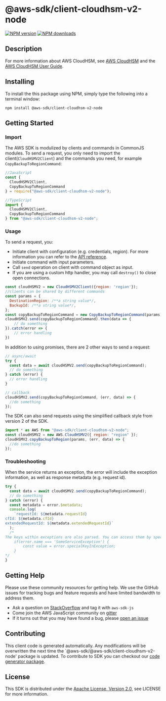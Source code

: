 # @aws-sdk/client-cloudhsm-v2-node

[![NPM version](https://img.shields.io/npm/v/@aws-sdk/client-cloudhsm-v2-node/preview.svg)](https://www.npmjs.com/package/@aws-sdk/client-cloudhsm-v2-node)
[![NPM downloads](https://img.shields.io/npm/dm/@aws-sdk/client-cloudhsm-v2-node.svg)](https://www.npmjs.com/package/@aws-sdk/client-cloudhsm-v2-node)

## Description

<p>For more information about AWS CloudHSM, see <a href="http://aws.amazon.com/cloudhsm/">AWS CloudHSM</a> and the <a href="http://docs.aws.amazon.com/cloudhsm/latest/userguide/">AWS CloudHSM User Guide</a>.</p>

## Installing

To install the this package using NPM, simply type the following into a terminal window:

```
npm install @aws-sdk/client-cloudhsm-v2-node
```

## Getting Started

### Import

The AWS SDK is modulized by clients and commands in CommonJS modules. To send a request, you only need to import the client(`CloudHSMV2Client`) and the commands you need, for example `CopyBackupToRegionCommand`:

```javascript
//JavaScript
const {
  CloudHSMV2Client,
  CopyBackupToRegionCommand
} = require("@aws-sdk/client-cloudhsm-v2-node");
```

```javascript
//TypeScript
import {
  CloudHSMV2Client,
  CopyBackupToRegionCommand
} from "@aws-sdk/client-cloudhsm-v2-node";
```

### Usage

To send a request, you:

- Initiate client with configuration (e.g. credentials, region). For more information you can refer to the [API reference][].
- Initiate command with input parameters.
- Call `send` operation on client with command object as input.
- If you are using a custom http handler, you may call `destroy()` to close open connections.

```javascript
const cloudHSMV2 = new CloudHSMV2Client({region: 'region'});
//clients can be shared by different commands
const params = {
  DestinationRegion: /**a string value*/,
  BackupId: /**a string value*/,
};
const copyBackupToRegionCommand = new CopyBackupToRegionCommand(params);
cloudHSMV2.send(copyBackupToRegionCommand).then(data => {
    // do something
}).catch(error => {
    // error handling
})
```

In addition to using promises, there are 2 other ways to send a request:

```javascript
// async/await
try {
  const data = await cloudHSMV2.send(copyBackupToRegionCommand);
  // do something
} catch (error) {
  // error handling
}
```

```javascript
// callback
cloudHSMV2.send(copyBackupToRegionCommand, (err, data) => {
  //do something
});
```

The SDK can also send requests using the simplified callback style from version 2 of the SDK.

```javascript
import * as AWS from "@aws-sdk/client-cloudhsm-v2-node";
const cloudHSMV2 = new AWS.CloudHSMV2({ region: "region" });
cloudHSMV2.copyBackupToRegion(params, (err, data) => {
  //do something
});
```

### Troubleshooting

When the service returns an exception, the error will include the exception information, as well as response metadata (e.g. request id).

```javascript
try {
  const data = await cloudHSMV2.send(copyBackupToRegionCommand);
  // do something
} catch (error) {
  const metadata = error.$metadata;
  console.log(
    `requestId: ${metadata.requestId}
cfId: ${metadata.cfId}
extendedRequestId: ${metadata.extendedRequestId}`
  );
  /*
The keys within exceptions are also parsed. You can access them by specifying exception names:
    if(error.name === 'SomeServiceException') {
        const value = error.specialKeyInException;
    }
*/
}
```

## Getting Help

Please use these community resources for getting help. We use the GitHub issues for tracking bugs and feature requests and have limited bandwidth to address them.

- Ask a question on [StackOverflow](https://stackoverflow.com/questions/tagged/aws-sdk-js) and tag it with `aws-sdk-js`
- Come join the AWS JavaScript community on [gitter](https://gitter.im/aws/aws-sdk-js-v3)
- If it turns out that you may have found a bug, please [open an issue](https://github.com/aws/aws-sdk-js-v3/issues)

## Contributing

This client code is generated automatically. Any modifications will be overwritten the next time the `@aws-sdk/@aws-sdk/client-cloudhsm-v2-node' package is updated. To contribute to SDK you can checkout our [code generator package][].

## License

This SDK is distributed under the
[Apache License, Version 2.0](http://www.apache.org/licenses/LICENSE-2.0),
see LICENSE for more information.

[code generator package]: https://github.com/aws/aws-sdk-js-v3/tree/master/packages/service-types-generator
[api reference]: https://docs.aws.amazon.com/AWSJavaScriptSDK/latest/
